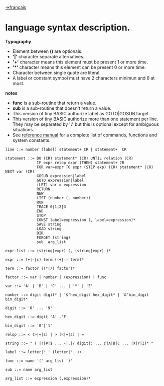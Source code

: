 <!-- 
Copyright Jacques Deschênes, 2021
Ce document fait parti du projet stm32-tbi
https://github.com/picatout/stm32-tbi
-->
[-&GT;français](syntaxe-fr.md)
# language syntax description.

**Typography**
* Element between **()** are optionals.
* **'|'** character separate alternatives.
* **'+'** character means this element must be present 1 or more time.
* __'*'__ character means this element can be present 0 or more time.
* Character between single quote are literal.
* A label or constant symbol must have 2 characters minimun and 6 at most.

**notes**
* **func** is a sub-routine that return a value. 
* **sub** is a sub-routine that doesn't return a value.
* This version of tiny BASIC authorize label as GOTO|GOSUB target.
* This version of tiny BASIC authorize more than one statement per line. They may be separated by **':'** but this is optional except for ambiguous situations. 
* See [reference manual](docs/refman.md) for a complete list of commands, functions and system constants.

```
line ::= number (label) statement+ CR | statement+  CR

statement ::= DO (CR) statement* (CR) UNTIL relation (CR) 
              IF expr relop expr (THEN) statement+ CR 
              FOR var=expr TO expr (STEP exp) (CR) statement* (CR) NEXT var (CR)
              GOSUB expression|label 
              GOTO expression|label  
              (LET) var = expression
              RETURN
              NEW
              LIST (number (- number))
              RUN
              TRACE 0|1|2|3
              END
              STOP
              CONST label=expression (, label=expression)* 
              SAVE string 
              LOAD string 
              DIR 
              FORGET (string)
              sub  arg_list  

expr-list ::= (string|expr) (, (string|expr) )*

expr ::= (+|-|ε) term ((+|-) term)*

term ::= factor ((*|/) factor)*

factor ::= var | number | (expression) | func

var ::= 'A' | 'B' | 'C' ... | 'Y' | 'Z'

number ::= digit digit* | '$'hex_digit hex_digit* | '&'bin_digit bin_digit*

digit ::= '0' ... '9'

hex_digit ::= digit 'A'..'F'  

bin_digit ::= '0'|'1' 

relop ::= < (>|=|ε) | > (<|=|ε) | =

string ::= " ( |!|#|$ ... -|.|/|digit|: ... @|A|B|C ... |X|Y|Z)* "

label ::= letter|'_' (letter|'_')+ 

func ::= name '(' arg_list ')' 

sub ::= name arg_list 

arg_list ::= expression (,expression)* 

```
